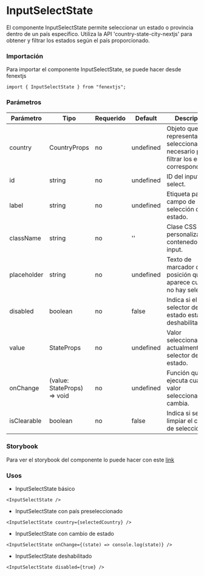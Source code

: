# InputSelectState

El componente InputSelectState permite seleccionar un estado o provincia dentro de un país específico. Utiliza la API 'country-state-city-nextjs' para obtener y filtrar los estados según el país proporcionado.

### Importación

Para importar el componente InputSelectState, se puede hacer desde fenextjs

```tsx copy
import { InputSelectState } from "fenextjs";
```

### Parámetros

| Parámetro | Tipo | Requerido | Default | Descripcion |
| --------- | ---- | --------- | ------- | ----------- |
| country | CountryProps | no | undefined | Objeto que representa el país seleccionado, necesario para filtrar los estados correspondientes. |
| id | string | no | undefined | ID del input select. |
| label | string | no | undefined | Etiqueta para el campo de selección de estado. |
| className | string | no | '' | Clase CSS para personalizar el contenedor del input. |
| placeholder | string | no | undefined | Texto de marcador de posición que aparece cuando no hay selección. |
| disabled | boolean | no | false | Indica si el selector de estado está deshabilitado. |
| value | StateProps | no | undefined | Valor seleccionado actualmente en el selector de estado. |
| onChange | (value: StateProps) =\> void | no | undefined | Función que se ejecuta cuando el valor seleccionado cambia. |
| isClearable | boolean | no | false | Indica si se puede limpiar el campo de selección. |

### Storybook

Para ver el storybook del componente lo puede hacer con este [link](https://fenextjs-component-storybook.vercel.app/?path=/story/input-inputselectstate--index)

### Usos

- InputSelectState básico

```tsx copy
<InputSelectState />
```

- InputSelectState con país preseleccionado

```tsx copy
<InputSelectState country={selectedCountry} />
```

- InputSelectState con cambio de estado

```tsx copy
<InputSelectState onChange={(state) => console.log(state)} />
```

- InputSelectState deshabilitado

```tsx copy
<InputSelectState disabled={true} />
```

